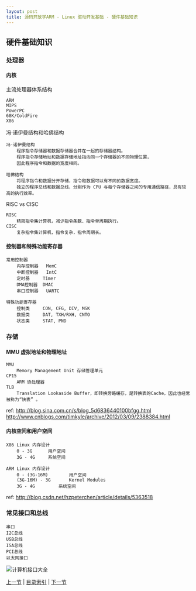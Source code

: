 ```yaml
---
layout: post
title: 源码开放学ARM - Linux 驱动开发基础 - 硬件基础知识
---
```


##  硬件基础知识

### 处理器
#### 内核
主流处理器体系结构

	ARM
	MIPS
	PowerPC
	68K/ColdFire
	X86

冯·诺伊曼结构和哈佛结构	

	冯·诺伊曼结构	
		程序指令存储器和数据存储器合并在一起的存储器结构。
		程序指令存储地址和数据存储地址指向同一个存储器的不同物理位置，
		因此程序指令和数据的宽度相同。
		
	哈佛结构
		将程序指令和数据分开存储，指令和数据可以有不同的数据宽度。
		独立的程序总线和数据总线，分别作为 CPU 与每个存储器之间的专用通信路径，具有较高的执行效率。
			
RISC vs CISC

	RISC
		精简指令集计算机，减少指令条数、指令单周期执行。
	CISC
		复杂指令集计算机，指令复杂，指令周期长。
	
#### 控制器和特殊功能寄存器
	常用控制器
		内存控制器	MemC
		中断控制器	IntC
		定时器		Timer
		DMA控制器	DMAC
		串口控制器	UARTC
		
	特殊功能寄存器
		控制类		CON, CFG, DIV, MSK
		数据类		DAT, TXH/RXH, CNTO
		状态类		STAT, PND
			
### 存储
#### MMU 虚拟地址和物理地址
	MMU
		Memory Management Unit 存储管理单元
	CP15
		ARM 协处理器
	TLB		
		Translation Lookaside Buffer，即转换旁路缓存，是转换表的Cache，因此也经常被称为“快表” 。
	
ref: http://blog.sina.com.cn/s/blog_5d6836440100bfgg.html
http://www.cnblogs.com/timkyle/archive/2012/03/09/2388384.html
	
#### 内核空间和用户空间
	X86 Linux 内存设计	
		0 - 3G		用户空间
		3G - 4G		系统空间

	ARM Linux 内存设计
		0 - (3G-16M)		用户空间
		(3G-16M) - 3G		Kernel Modules
		3G - 4G			系统空间

ref: http://blog.csdn.net/hzpeterchen/article/details/5363518		
		
### 常见接口和总线
	串口 
	I2C总线 
	USB总线	
	ISA总线
	PCI总线
	以太网接口

![计算机接口大全](http://ww3.sinaimg.cn/mw690/7cc829d3jw1dsjsz7nzsnj.jpg)


[上一节](chp101-1.html)  |  [目录索引](../index.html)  |  [下一节](chp101-3.html)
